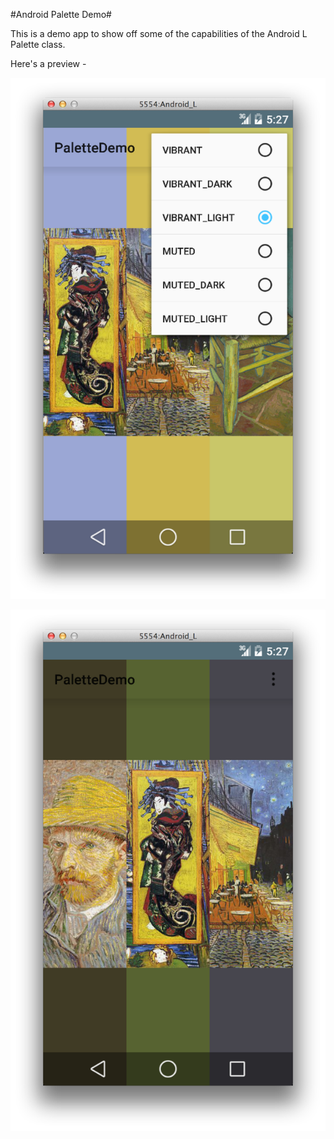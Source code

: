 #Android Palette Demo#

This is a demo app to show off some of the capabilities of the Android L Palette class.

Here's a preview -

![Palette demo #1](https://github.com/peter-tackage/assets/raw/master/screenshots/palette-demo/Screen_Shot_2014-08-30_1.png)

![Palette demo #2](https://github.com/peter-tackage/assets/raw/master/screenshots/palette-demo/Screen_Shot_2014-08-30_2.png)

